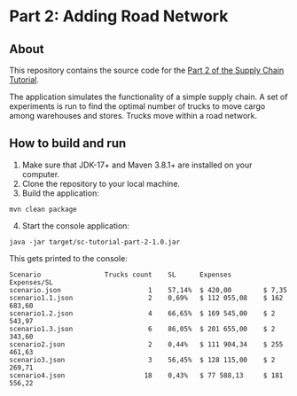 # Part 2: Adding Road Network

## About
This repository contains the source code for the [Part 2 of the Supply Chain Tutorial](https://platform.amalgamasimulation.com/amalgama/SupplyChainTutorial/part2/sc_tutorial_part_2.html).

The application simulates the functionality of a simple supply chain.
A set of experiments is run to find the optimal number of trucks to move cargo among warehouses and stores.
Trucks move within a road network.

## How to build and run

1. Make sure that JDK-17+ and Maven 3.8.1+ are installed on your computer.
1. Clone the repository to your local machine.
1. Build the application: 

```
mvn clean package
```

4. Start the console application: 

```
java -jar target/sc-tutorial-part-2-1.0.jar
```

This gets printed to the console:

```
Scenario                Trucks count    SL      Expenses        Expenses/SL  
scenario.json                      1    57,14%  $ 420,00        $ 7,35
scenario1.1.json                   2    0,69%   $ 112 055,08    $ 162 683,60  
scenario1.2.json                   4    66,65%  $ 169 545,00    $ 2 543,97  
scenario1.3.json                   6    86,05%  $ 201 655,00    $ 2 343,60  
scenario2.json                     2    0,44%   $ 111 904,34    $ 255 461,63  
scenario3.json                     3    56,45%  $ 128 115,00    $ 2 269,71  
scenario4.json                    18    0,43%   $ 77 588,13     $ 181 556,22  
```
